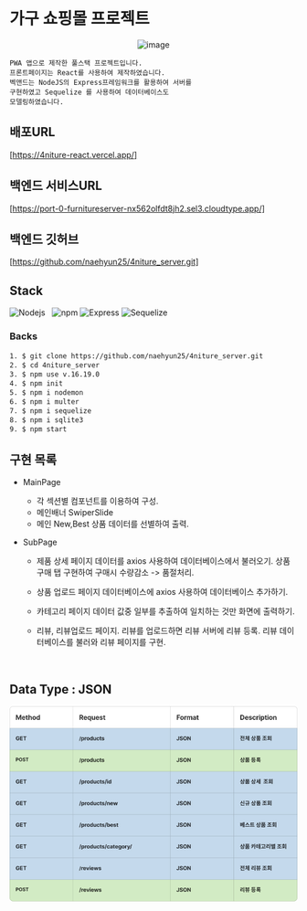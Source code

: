 # 가구 쇼핑몰 프로젝트

<div align="center">
<img width="329" alt="image" src="https://user-images.githubusercontent.com/120350423/228405302-749b0572-6b64-4a6a-bb7b-d735ac759710.png">
</div>

    PWA 앱으로 제작한 풀스택 프로젝트입니다.
    프론트페이지는 React를 사용하여 제작하였습니다.
    벡앤드는 NodeJS의 Express프레임워크를 활용하여 서버를
    구현하였고 Sequelize 를 사용하여 데이터베이스도
    모델링하였습니다.

## 배포URL

[https://4niture-react.vercel.app/]

## 백엔드 서비스URL

[https://port-0-furnitureserver-nx562olfdt8jh2.sel3.cloudtype.app/]

## 백엔드 깃허브

[https://github.com/naehyun25/4niture_server.git]

## Stack

![Nodejs][node-image]&nbsp;&nbsp;&nbsp;![npm](https://img.shields.io/badge/npm-CB3837?style=for-the-badge&logo=npm&logoColor=white) ![Express][express-image] ![Sequelize][sequelize-image]

### Backs

    1. $ git clone https://github.com/naehyun25/4niture_server.git
    2. $ cd 4niture_server
    3. $ npm use v.16.19.0
    4. $ npm init
    5. $ npm i nodemon
    6. $ npm i multer
    7. $ npm i sequelize
    8. $ npm i sqlite3
    9. $ npm start

## 구현 목록

- MainPage
  - 각 섹션별 컴포넌트를 이용하여 구성.
  - 메인배너 SwiperSlide
  - 메인 New,Best 상품 데이터를 선별하여 출력.
- SubPage

  - 제품 상세 페이지
    데이터를 axios 사용하여 데이터베이스에서 불러오기.
    상품구매 탭 구현하여 구매시 수량감소 -> 품절처리.

  - 상품 업로드 페이지
    데이터베이스에 axios 사용하여 데이터베이스 추가하기.

  - 카테고리 페이지
    데이터 값중 일부를 추출하여 일치하는 것만 화면에 출력하기.

  - 리뷰, 리뷰업로드 페이지.
    리뷰를 업로드하면 리뷰 서버에 리뷰 등록.
    리뷰 데이터베이스를 불러와 리뷰 페이지를 구현.

</br>

## Data Type : JSON
<img width="660" alt="image" src="uploads/apiTable.png">
    

[express-image]: https://img.shields.io/badge/express-000000?style=for-the-badge&logo=express&logoColor=white
[pwa-image]: https://img.shields.io/badge/pwa-6109AC?style=for-the-badge&logo=pwa&logoColor=white
[sequelize-image]: https://img.shields.io/badge/sequelize-52B0E7?style=for-the-badge&logo=sequelize&logoColor=white
[node-image]: https://img.shields.io/badge/node.js-339933?style=for-the-badge&logo=Node.js&logoColor=white
[npm-image]: https://img.shields.io/badge/npm-CB3837?style=for-the-badge&logo=npm&logoColor=white